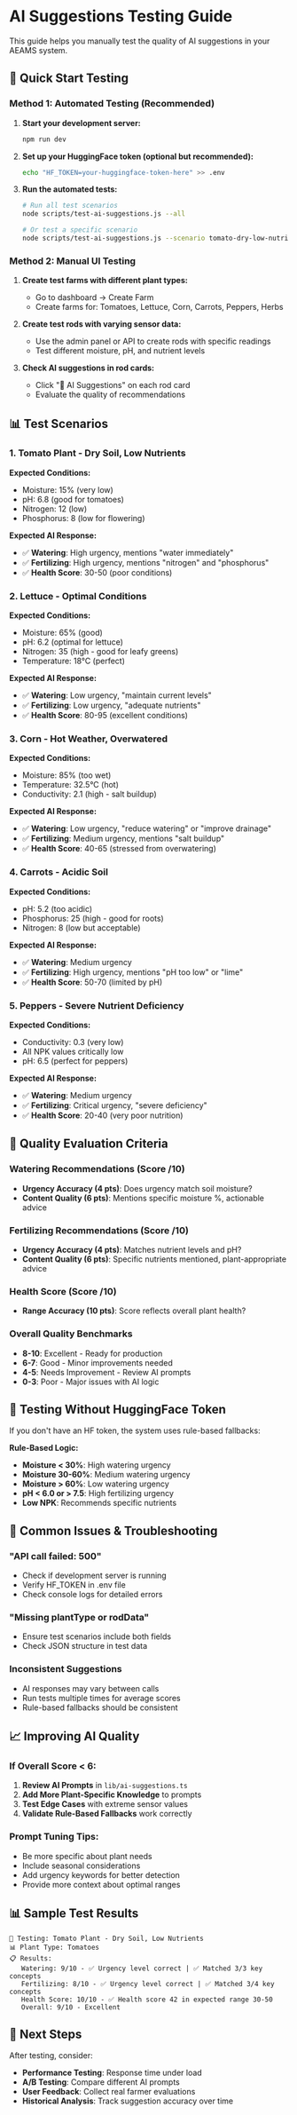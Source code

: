 # AI Suggestions Testing Guide

This guide helps you manually test the quality of AI suggestions in your AEAMS system.

## 🚀 Quick Start Testing

### Method 1: Automated Testing (Recommended)

1. **Start your development server:**
   ```bash
   npm run dev
   ```

2. **Set up your HuggingFace token (optional but recommended):**
   ```bash
   echo "HF_TOKEN=your-huggingface-token-here" >> .env
   ```

3. **Run the automated tests:**
   ```bash
   # Run all test scenarios
   node scripts/test-ai-suggestions.js --all
   
   # Or test a specific scenario
   node scripts/test-ai-suggestions.js --scenario tomato-dry-low-nutrients
   ```

### Method 2: Manual UI Testing

1. **Create test farms with different plant types:**
   - Go to dashboard → Create Farm
   - Create farms for: Tomatoes, Lettuce, Corn, Carrots, Peppers, Herbs

2. **Create test rods with varying sensor data:**
   - Use the admin panel or API to create rods with specific readings
   - Test different moisture, pH, and nutrient levels

3. **Check AI suggestions in rod cards:**
   - Click "🤖 AI Suggestions" on each rod card
   - Evaluate the quality of recommendations

## 📊 Test Scenarios

### 1. Tomato Plant - Dry Soil, Low Nutrients
**Expected Conditions:**
- Moisture: 15% (very low)
- pH: 6.8 (good for tomatoes)  
- Nitrogen: 12 (low)
- Phosphorus: 8 (low for flowering)

**Expected AI Response:**
- ✅ **Watering**: High urgency, mentions "water immediately"
- ✅ **Fertilizing**: High urgency, mentions "nitrogen" and "phosphorus"
- ✅ **Health Score**: 30-50 (poor conditions)

### 2. Lettuce - Optimal Conditions
**Expected Conditions:**
- Moisture: 65% (good)
- pH: 6.2 (optimal for lettuce)
- Nitrogen: 35 (high - good for leafy greens)
- Temperature: 18°C (perfect)

**Expected AI Response:**
- ✅ **Watering**: Low urgency, "maintain current levels"
- ✅ **Fertilizing**: Low urgency, "adequate nutrients"
- ✅ **Health Score**: 80-95 (excellent conditions)

### 3. Corn - Hot Weather, Overwatered
**Expected Conditions:**
- Moisture: 85% (too wet)
- Temperature: 32.5°C (hot)
- Conductivity: 2.1 (high - salt buildup)

**Expected AI Response:**
- ✅ **Watering**: Low urgency, "reduce watering" or "improve drainage"
- ✅ **Fertilizing**: Medium urgency, mentions "salt buildup"
- ✅ **Health Score**: 40-65 (stressed from overwatering)

### 4. Carrots - Acidic Soil
**Expected Conditions:**
- pH: 5.2 (too acidic)
- Phosphorus: 25 (high - good for roots)
- Nitrogen: 8 (low but acceptable)

**Expected AI Response:**
- ✅ **Watering**: Medium urgency
- ✅ **Fertilizing**: High urgency, mentions "pH too low" or "lime"
- ✅ **Health Score**: 50-70 (limited by pH)

### 5. Peppers - Severe Nutrient Deficiency
**Expected Conditions:**
- Conductivity: 0.3 (very low)
- All NPK values critically low
- pH: 6.5 (perfect for peppers)

**Expected AI Response:**
- ✅ **Watering**: Medium urgency
- ✅ **Fertilizing**: Critical urgency, "severe deficiency"
- ✅ **Health Score**: 20-40 (very poor nutrition)

## 🎯 Quality Evaluation Criteria

### Watering Recommendations (Score /10)
- **Urgency Accuracy (4 pts)**: Does urgency match soil moisture?
- **Content Quality (6 pts)**: Mentions specific moisture %, actionable advice

### Fertilizing Recommendations (Score /10)
- **Urgency Accuracy (4 pts)**: Matches nutrient levels and pH?
- **Content Quality (6 pts)**: Specific nutrients mentioned, plant-appropriate advice

### Health Score (Score /10)
- **Range Accuracy (10 pts)**: Score reflects overall plant health?

### Overall Quality Benchmarks
- **8-10**: Excellent - Ready for production
- **6-7**: Good - Minor improvements needed  
- **4-5**: Needs Improvement - Review AI prompts
- **0-3**: Poor - Major issues with AI logic

## 🔧 Testing Without HuggingFace Token

If you don't have an HF token, the system uses rule-based fallbacks:

**Rule-Based Logic:**
- **Moisture < 30%**: High watering urgency
- **Moisture 30-60%**: Medium watering urgency  
- **Moisture > 60%**: Low watering urgency
- **pH < 6.0 or > 7.5**: High fertilizing urgency
- **Low NPK**: Recommends specific nutrients

## 🐛 Common Issues & Troubleshooting

### "API call failed: 500"
- Check if development server is running
- Verify HF_TOKEN in .env file
- Check console logs for detailed errors

### "Missing plantType or rodData"
- Ensure test scenarios include both fields
- Check JSON structure in test data

### Inconsistent Suggestions
- AI responses may vary between calls
- Run tests multiple times for average scores
- Rule-based fallbacks should be consistent

## 📈 Improving AI Quality

### If Overall Score < 6:
1. **Review AI Prompts** in `lib/ai-suggestions.ts`
2. **Add More Plant-Specific Knowledge** to prompts
3. **Test Edge Cases** with extreme sensor values
4. **Validate Rule-Based Fallbacks** work correctly

### Prompt Tuning Tips:
- Be more specific about plant needs
- Include seasonal considerations  
- Add urgency keywords for better detection
- Provide more context about optimal ranges

## 📊 Sample Test Results

```
🧪 Testing: Tomato Plant - Dry Soil, Low Nutrients
📊 Plant Type: Tomatoes
📋 Results:
   Watering: 9/10 - ✅ Urgency level correct | ✅ Matched 3/3 key concepts
   Fertilizing: 8/10 - ✅ Urgency level correct | ✅ Matched 3/4 key concepts  
   Health Score: 10/10 - ✅ Health score 42 in expected range 30-50
   Overall: 9/10 - Excellent
```

## 🎯 Next Steps

After testing, consider:
- **Performance Testing**: Response time under load
- **A/B Testing**: Compare different AI prompts
- **User Feedback**: Collect real farmer evaluations
- **Historical Analysis**: Track suggestion accuracy over time